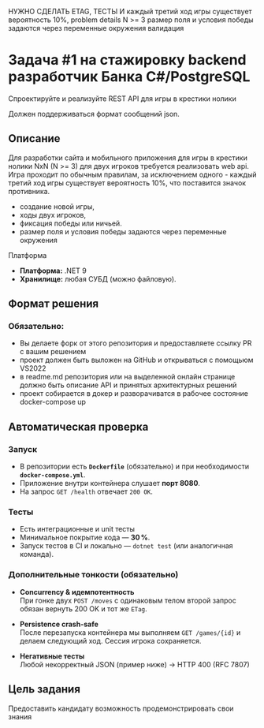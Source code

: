НУЖНО СДЕЛАТЬ ETAG, ТЕСТЫ И каждый третий ход игры существует вероятность 10%, problem details N >= 3 размер поля и условия победы задаются через переменные окружения валидация

# Задача #1 на стажировку backend разработчик Банка C#/PostgreSQL

Спроектируйте и реализуйте REST API для игры в крестики нолики

Должен поддерживаться формат сообщений json. 

## Описание

Для разработки сайта и мобильного приложения для игры в крестики нолики NxN (N >= 3) для двух игроков требуется реализовать web api. Игра проходит по обычным правилам, за исключением одного - каждый третий ход игры существует вероятность 10%, что поставится значок противника.

- создание новой игры,
- ходы двух игроков,
- фиксация победы или ничьей.
- размер поля и условия победы задаются через переменные окружения

Платформа

- **Платформа:** .NET 9
- **Хранилище:** любая СУБД (можно файловую).

## Формат решения

### Обязательно:

- Вы делаете форк от этого репозитория и предоставляете ссылку PR с вашим решением
- проект должен быть выложен на GitHub и открываться с помощьюм VS2022
- в readme.md репозитория или на выделенной онлайн странице должно быть описание API и принятых архитектурных решений
- проект собирается в докер и разворачиватся в рабочее состояние docker-compose up

## Автоматическая проверка

### Запуск

- В репозитории есть **`Dockerfile`** (обязательно) и при необходимости **`docker-compose.yml`**.
- Приложение внутри контейнера слушает **порт 8080**.
- На запрос `GET /health` отвечает `200 OK`.

### Тесты

- Есть интеграционные и unit тесты
- Минимальное покрытие кода — **30 %**.
- Запуск тестов в CI и локально — `dotnet test` (или аналогичная команда).

### Дополнительные тонкости (обязательно)

- **Concurrency & идемпотентность**  
   При гонке двух `POST /moves` с одинаковым телом второй запрос обязан вернуть 200 OK и тот же `ETag`.

- **Persistence crash-safe**  
   После перезапуска контейнера мы выполняем `GET /games/{id}` и делаем следующий ход. Сессия игрока сохраняется.

- **Негативные тесты**  
   Любой некорректный JSON (пример ниже) → HTTP 400 (RFC 7807)

## Цель задания

Предоставить кандидату возможность продемонстрировать свои знания
